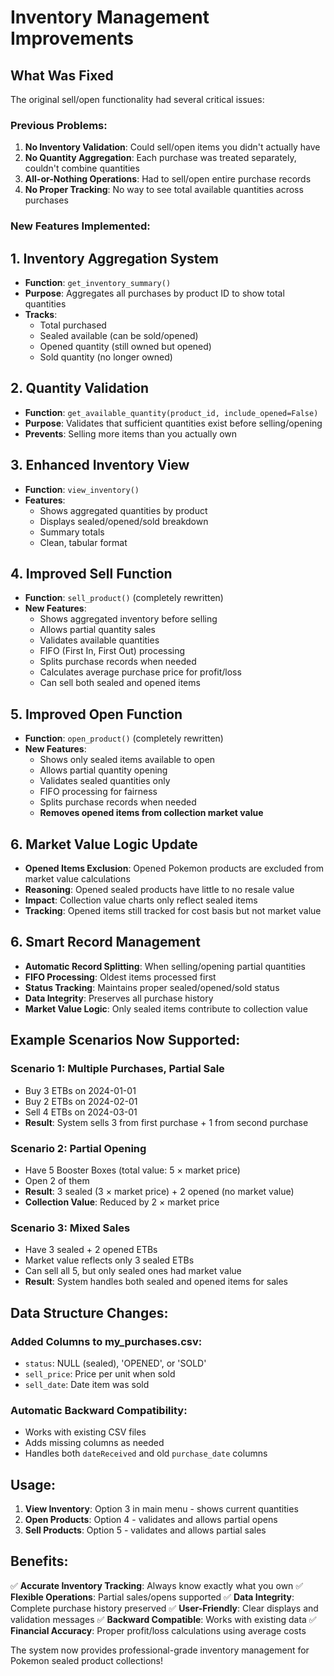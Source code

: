 # Inventory Management Improvements

## What Was Fixed

The original sell/open functionality had several critical issues:

### Previous Problems:
1. **No Inventory Validation**: Could sell/open items you didn't actually have
2. **No Quantity Aggregation**: Each purchase was treated separately, couldn't combine quantities
3. **All-or-Nothing Operations**: Had to sell/open entire purchase records
4. **No Proper Tracking**: No way to see total available quantities across purchases

### New Features Implemented:

## 1. Inventory Aggregation System
- **Function**: `get_inventory_summary()`
- **Purpose**: Aggregates all purchases by product ID to show total quantities
- **Tracks**: 
  - Total purchased
  - Sealed available (can be sold/opened)
  - Opened quantity (still owned but opened)
  - Sold quantity (no longer owned)

## 2. Quantity Validation
- **Function**: `get_available_quantity(product_id, include_opened=False)`
- **Purpose**: Validates that sufficient quantities exist before selling/opening
- **Prevents**: Selling more items than you actually own

## 3. Enhanced Inventory View
- **Function**: `view_inventory()`
- **Features**:
  - Shows aggregated quantities by product
  - Displays sealed/opened/sold breakdown
  - Summary totals
  - Clean, tabular format

## 4. Improved Sell Function
- **Function**: `sell_product()` (completely rewritten)
- **New Features**:
  - Shows aggregated inventory before selling
  - Allows partial quantity sales
  - Validates available quantities
  - FIFO (First In, First Out) processing
  - Splits purchase records when needed
  - Calculates average purchase price for profit/loss
  - Can sell both sealed and opened items

## 5. Improved Open Function
- **Function**: `open_product()` (completely rewritten)
- **New Features**:
  - Shows only sealed items available to open
  - Allows partial quantity opening
  - Validates sealed quantities only
  - FIFO processing for fairness
  - Splits purchase records when needed
  - **Removes opened items from collection market value**

## 6. Market Value Logic Update
- **Opened Items Exclusion**: Opened Pokemon products are excluded from market value calculations
- **Reasoning**: Opened sealed products have little to no resale value
- **Impact**: Collection value charts only reflect sealed items
- **Tracking**: Opened items still tracked for cost basis but not market value

## 6. Smart Record Management
- **Automatic Record Splitting**: When selling/opening partial quantities
- **FIFO Processing**: Oldest items processed first
- **Status Tracking**: Maintains proper sealed/opened/sold status
- **Data Integrity**: Preserves all purchase history
- **Market Value Logic**: Only sealed items contribute to collection value

## Example Scenarios Now Supported:

### Scenario 1: Multiple Purchases, Partial Sale
- Buy 3 ETBs on 2024-01-01
- Buy 2 ETBs on 2024-02-01  
- Sell 4 ETBs on 2024-03-01
- **Result**: System sells 3 from first purchase + 1 from second purchase

### Scenario 2: Partial Opening
- Have 5 Booster Boxes (total value: 5 × market price)
- Open 2 of them
- **Result**: 3 sealed (3 × market price) + 2 opened (no market value)
- **Collection Value**: Reduced by 2 × market price

### Scenario 3: Mixed Sales
- Have 3 sealed + 2 opened ETBs
- Market value reflects only 3 sealed ETBs
- Can sell all 5, but only sealed ones had market value
- **Result**: System handles both sealed and opened items for sales

## Data Structure Changes:

### Added Columns to my_purchases.csv:
- `status`: NULL (sealed), 'OPENED', or 'SOLD'
- `sell_price`: Price per unit when sold
- `sell_date`: Date item was sold

### Automatic Backward Compatibility:
- Works with existing CSV files
- Adds missing columns as needed
- Handles both `dateReceived` and old `purchase_date` columns

## Usage:

1. **View Inventory**: Option 3 in main menu - shows current quantities
2. **Open Products**: Option 4 - validates and allows partial opens
3. **Sell Products**: Option 5 - validates and allows partial sales

## Benefits:

✅ **Accurate Inventory Tracking**: Always know exactly what you own
✅ **Flexible Operations**: Partial sales/opens supported
✅ **Data Integrity**: Complete purchase history preserved
✅ **User-Friendly**: Clear displays and validation messages
✅ **Backward Compatible**: Works with existing data
✅ **Financial Accuracy**: Proper profit/loss calculations using average costs

The system now provides professional-grade inventory management for Pokemon sealed product collections!
